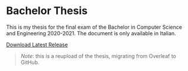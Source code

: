 # Bachelor Thesis

This is my thesis for the final exam of the Bachelor in Computer Science and
Engineering 2020-2021. The document is only available in Italian.

[Download Latest Release](https://github.com/jahrim/bachelor-thesis/releases/latest/download/bachelor-thesis.pdf)

> *Note*: this is a reupload of the thesis, migrating from Overleaf to GitHub.